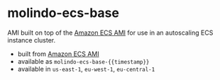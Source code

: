 # molindo-ecs-base

AMI built on top of the [Amazon ECS AMI](https://docs.aws.amazon.com/AmazonECS/latest/developerguide/launch_container_instance.html) for
use in an autoscaling ECS instance cluster.

- built from [Amazon ECS AMI](https://docs.aws.amazon.com/AmazonECS/latest/developerguide/launch_container_instance.html)
- available as `molindo-ecs-base-{{timestamp}}`
- available in `us-east-1`, `eu-west-1`, `eu-central-1`
